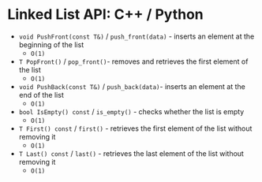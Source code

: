 # Linked List API: C++ / Python
* `void PushFront(const T&)` / `push_front(data)` - inserts an element at the beginning of the list
  - `O(1)`
* `T PopFront()` / `pop_front()`- removes and retrieves the first element of
the list
  - `O(1)`
* `void PushBack(const T&)` / `push_back(data)`- inserts an element at the end
of the list
  - `O(1)`
* `bool IsEmpty() const` / `is_empty()` - checks whether the list is empty
  - `O(1)`
* `T First() const` / `first()` - retrieves the first element of the list without removing it
  - `O(1)`
* `T Last() const` / `last()` - retrieves the
last element of the list without
removing it
  - `O(1)`
